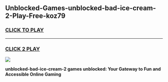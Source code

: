 
## Unblocked-Games-unblocked-bad-ice-cream-2-Play-Free-koz79
<h3>
<a href="https://premium76.site?title=unblocked-bad-ice-cream-2&ref=18A1">CLICK TO PLAY</a></h3>
<hr>

<h3>
<a href="https://premium76.site?title=unblocked-bad-ice-cream-2&ref=18A1">CLICK 2 PLAY</a>
  
</h3>

<a href="https://premium76.site?title=unblocked-bad-ice-cream-2&ref=18A1"><img src="https://clearcache.store/games.png"></a>


**unblocked-bad-ice-cream-2 games unblocked: Your Gateway to Fun and Accessible Online Gaming**
